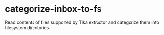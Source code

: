 categorize-inbox-to-fs
======================

Read contents of files supported by Tika extractor and categorize them into filesystem directories.
